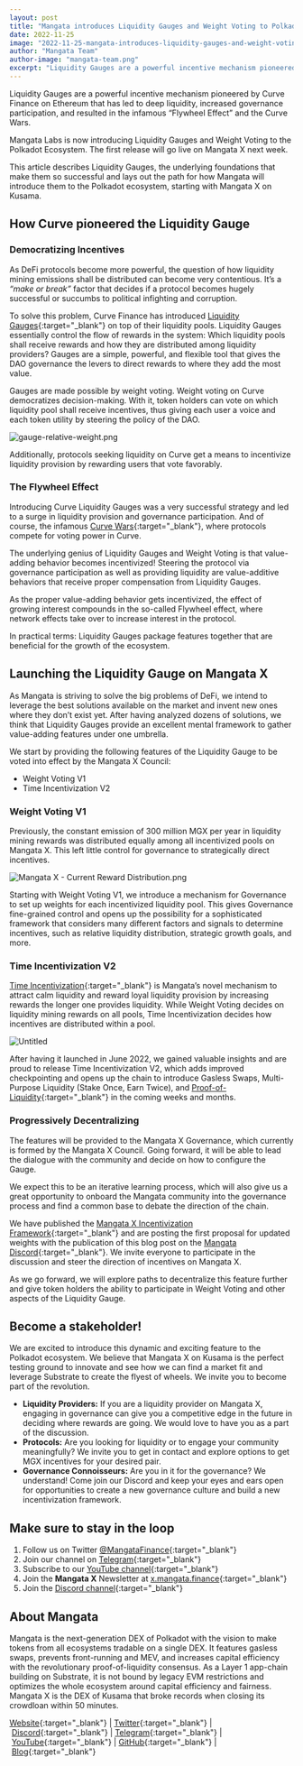 ```yaml
---
layout: post
title: "Mangata introduces Liquidity Gauges and Weight Voting to Polkadot"
date: 2022-11-25
image: "2022-11-25-mangata-introduces-liquidity-gauges-and-weight-voting.png"
author: "Mangata Team"
author-image: "mangata-team.png"
excerpt: "Liquidity Gauges are a powerful incentive mechanism pioneered by Curve Finance on Ethereum that has led to deep liquidity, increased governance participation, and resulted in the infamous “Flywheel Effect” and the Curve Wars. Mangata Labs is now introducing Liquidity Gauges and Weight Voting to the Polkadot Ecosystem. The first release will go live on Mangata X next week."
---
```


Liquidity Gauges are a powerful incentive mechanism pioneered by Curve Finance on Ethereum that has led to deep liquidity, increased governance participation, and resulted in the infamous “Flywheel Effect” and the Curve Wars.

Mangata Labs is now introducing Liquidity Gauges and Weight Voting to the Polkadot Ecosystem. The first release will go live on Mangata X next week.

This article describes Liquidity Gauges, the underlying foundations that make them so successful and lays out the path for how Mangata will introduce them to the Polkadot ecosystem, starting with Mangata X on Kusama.


## How Curve pioneered the Liquidity Gauge

### Democratizing Incentives

As DeFi protocols become more powerful, the question of how liquidity mining emissions shall be distributed can become very contentious. It’s a *“make or break”* factor that decides if a protocol becomes hugely successful or succumbs to political infighting and corruption.

To solve this problem, Curve Finance has introduced [Liquidity Gauges](https://curve.readthedocs.io/dao-gauges.html){:target="\_blank"} on top of their liquidity pools. Liquidity Gauges essentially control the flow of rewards in the system: Which liquidity pools shall receive rewards and how they are distributed among liquidity providers? Gauges are a simple, powerful, and flexible tool that gives the DAO governance the levers to direct rewards to where they add the most value.

Gauges are made possible by weight voting. Weight voting on Curve democratizes decision-making. With it, token holders can vote on which liquidity pool shall receive incentives, thus giving each user a voice and each token utility by steering the policy of the DAO.

![gauge-relative-weight.png](/assets/posts/2022-11-25-mangata-introduces-liquidity-gauges-and-weight-voting-curve.png)

Additionally, protocols seeking liquidity on Curve get a means to incentivize liquidity provision by rewarding users that vote favorably.

### The Flywheel Effect

Introducing Curve Liquidity Gauges was a very successful strategy and led to a surge in liquidity provision and governance participation. And of course, the infamous [Curve Wars](https://www.youtube.com/watch?v=-0Q3fp-wzXI){:target="\_blank"}, where protocols compete for voting power in Curve.

The underlying genius of Liquidity Gauges and Weight Voting is that value-adding behavior becomes incentivized! Steering the protocol via governance participation as well as providing liquidity are value-additive behaviors that receive proper compensation from Liquidity Gauges.

As the proper value-adding behavior gets incentivized, the effect of growing interest compounds in the so-called Flywheel effect, where network effects take over to increase interest in the protocol.

In practical terms: Liquidity Gauges package features together that are beneficial for the growth of the ecosystem.

## Launching the Liquidity Gauge on Mangata X

As Mangata is striving to solve the big problems of DeFi, we intend to leverage the best solutions available on the market and invent new ones where they don’t exist yet. After having analyzed dozens of solutions, we think that Liquidity Gauges provide an excellent mental framework to gather value-adding features under one umbrella.

We start by providing the following features of the Liquidity Gauge to be voted into effect by the Mangata X Council:

- Weight Voting V1
- Time Incentivization V2

### Weight Voting V1

Previously, the constant emission of 300 million MGX per year in liquidity mining rewards was distributed equally among all incentivized pools on Mangata X. This left little control for governance to strategically direct incentives.

![Mangata X - Current Reward Distribution.png](/assets/posts/2022-11-25-mangata-introduces-liquidity-gauges-and-weight-voting-current.png)

Starting with Weight Voting V1, we introduce a mechanism for Governance to set up weights for each incentivized liquidity pool. This gives Governance fine-grained control and opens up the possibility for a sophisticated framework that considers many different factors and signals to determine incentives, such as relative liquidity distribution, strategic growth goals, and more.

### Time Incentivization V2

[Time Incentivization](https://blog.mangata.finance/blog/2022-07-19-time-incentivization/){:target="\_blank"} is Mangata’s novel mechanism to attract calm liquidity and reward loyal liquidity provision by increasing rewards the longer one provides liquidity. While Weight Voting decides on liquidity mining rewards on all pools, Time Incentivization decides how incentives are distributed within a pool.

![Untitled](/assets/posts/2022-11-25-mangata-introduces-liquidity-gauges-and-weight-voting-time-incentivization.png)

After having it launched in June 2022, we gained valuable insights and are proud to release Time Incentivization V2, which adds improved checkpointing and opens up the chain to introduce Gasless Swaps, Multi-Purpose Liquidity (Stake Once, Earn Twice), and [Proof-of-Liquidity](https://blog.mangata.finance/blog/2021-11-08-proof-of-liquidity/){:target="\_blank"} in the coming weeks and months.

### Progressively Decentralizing

The features will be provided to the Mangata X Governance, which currently is formed by the Mangata X Council. Going forward, it will be able to lead the dialogue with the community and decide on how to configure the Gauge.

We expect this to be an iterative learning process, which will also give us a great opportunity to onboard the Mangata community into the governance process and find a common base to debate the direction of the chain.

We have published the [Mangata X Incentivization Framework](https://www.notion.so/DRAFT-Mangata-X-Incentivization-Framework-b1695afba51a4f51a8c75c0d2f7edf5a){:target="\_blank"} and are posting the first proposal for updated weights with the publication of this blog post on the [Mangata Discord](https://discord.gg/mangata){:target="\_blank"}. We invite everyone to participate in the discussion and steer the direction of incentives on Mangata X.

As we go forward, we will explore paths to decentralize this feature further and give token holders the ability to participate in Weight Voting and other aspects of the Liquidity Gauge.

## Become a stakeholder!

We are excited to introduce this dynamic and exciting feature to the Polkadot ecosystem. We believe that Mangata X on Kusama is the perfect testing ground to innovate and see how we can find a market fit and leverage Substrate to create the flyest of wheels. We invite you to become part of the revolution.

- **Liquidity Providers:** If you are a liquidity provider on Mangata X, engaging in governance can give you a competitive edge in the future in deciding where rewards are going. We would love to have you as a part of the discussion.
- **Protocols:** Are you looking for liquidity or to engage your community meaningfully? We invite you to get in contact and explore options to get MGX incentives for your desired pair.
- **Governance Connoisseurs:** Are you in it for the governance? We understand! Come join our Discord and keep your eyes and ears open for opportunities to create a new governance culture and build a new incentivization framework.


## Make sure to stay in the loop

1. Follow us on Twitter [@MangataFinance](https://twitter.com/MangataFinance){:target="\_blank"}
2. Join our channel on [Telegram](https://t.me/mgtfi){:target="\_blank"} 
3. Subscribe to our [YouTube channel](http://youtube.com/c/MangataFinance){:target="\_blank"}
4. Join the **Mangata X** Newsletter at [x.mangata.finance](https://x.mangata.finance/){:target="\_blank"}
5. Join the [Discord channel](https://discord.gg/mangata){:target="\_blank"}

## About Mangata

Mangata is the next-generation DEX of Polkadot with the vision to make tokens from all ecosystems tradable on a single DEX. It features gasless swaps, prevents front-running and MEV, and increases capital efficiency with the revolutionary proof-of-liquidity consensus. As a Layer 1 app-chain building on Substrate, it is not bound by legacy EVM restrictions and optimizes the whole ecosystem around capital efficiency and fairness. Mangata X is the DEX of Kusama that broke records when closing its crowdloan within 50 minutes.

[Website](https://mangata.finance/){:target="\_blank"} | [Twitter](https://twitter.com/MangataFinance){:target="\_blank"} | [Discord](https://discord.com/invite/mangata){:target="\_blank"} | [Telegram](https://t.me/mgtfi){:target="\_blank"} | [YouTube](https://www.youtube.com/c/mangatafinance/){:target="\_blank"} | [GitHub](https://github.com/mangata-finance){:target="\_blank"} | [Blog](https://blog.mangata.finance/){:target="\_blank"}

